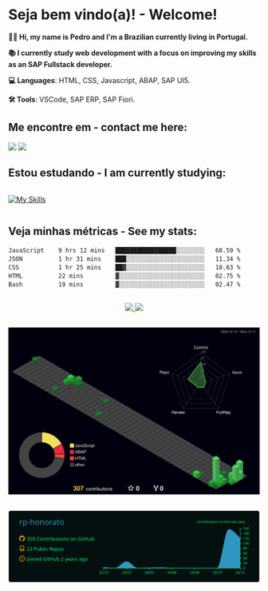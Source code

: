 # Seja bem vindo(a)! - Welcome!
<p align="left"> 
   <strong>🙋🏻 Hi, my name is Pedro and I'm a Brazilian currently living in Portugal.</strong><br>
   <p> 
   <strong>📚 I currently study web development with a focus on improving my skills as an SAP Fullstack developer.</strong>
   <p>
</p>
<p align="left">
  <strong>💻 Languages</strong>: HTML, CSS, Javascript, ABAP, SAP UI5.
</p>
<p align="left">
  <strong>🛠️ Tools</strong>: VSCode, SAP ERP, SAP Fiori.
</p>

## Me encontre em - contact me here: 
<div>
<a href = "mailto:rpedro.honorato@gmail.com"><img loading="lazy" src="https://img.shields.io/badge/Gmail-D14836?style=for-the-badge&logo=gmail&logoColor=white" target="_blank"></a>
<a href="https://www.linkedin.com/in/pedro-honorato" target="_blank"><img loading="lazy" src="https://img.shields.io/badge/-LinkedIn-%230077B5?style=for-the-badge&logo=linkedin&logoColor=white" target="_blank"></a>   
</div>

## Estou estudando - I am currently studying:
<div style="display:inline-block">
  
[![My Skills](https://skillicons.dev/icons?i=js,nodejs,html,css,react,mongodb)](https://skillicons.dev)

</div>

## Veja minhas métricas - See my stats:

<!--START_SECTION:waka-->

```txt
JavaScript    9 hrs 12 mins   █████████████████░░░░░░░░   68.59 %
JSON          1 hr 31 mins    ███░░░░░░░░░░░░░░░░░░░░░░   11.34 %
CSS           1 hr 25 mins    ██▓░░░░░░░░░░░░░░░░░░░░░░   10.63 %
HTML          22 mins         ▓░░░░░░░░░░░░░░░░░░░░░░░░   02.75 %
Bash          19 mins         ▓░░░░░░░░░░░░░░░░░░░░░░░░   02.47 %
```

<!--END_SECTION:waka-->

##
<div align="center" style="margin-top: 20px;">
<a href="https://github.com/rp-honorato">
<img loading="lazy" height="180em" src="https://github-readme-stats.vercel.app/api/top-langs/?username=rp-honorato&layout=compact&langs_count=7&theme=holi"/>
<img loading="lazy" height="180em" src="https://github-readme-stats.vercel.app/api?username=rp-honorato&show_icons=true&theme=holi&include_all_commits=true&count_private=true"/>
</div>
   
##
<div align="center">
<img src="./profile-3d-contrib/profile-night-green.svg" width=800px" alt="Veja minhas métricas - See my stats">
</div>

##
<div align="center" style="margin-top: 20px;">
<img src="https://raw.githubusercontent.com/rp-honorato/rp-honorato/main/profile-summary-card-output/blue_green/0-profile-details.svg" margin=10px width=800px alt="Profile Details">
</div>
